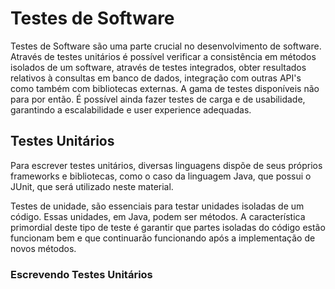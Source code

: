 # Testes de Software

Testes de Software são uma parte crucial no desenvolvimento de software. Através de testes unitários é possível verificar a consistência em métodos isolados de um software, através de testes integrados, obter resultados relativos à consultas em banco de dados, integração com outras API's como também com bibliotecas externas.
A gama de testes disponíveis não para por então. É possível ainda fazer testes de carga e de usabilidade, garantindo a escalabilidade e user experience adequadas.

## Testes Unitários
Para escrever testes unitários, diversas linguagens dispõe de seus próprios frameworks e bibliotecas, como o caso da linguagem Java, que possui o JUnit, que será utilizado neste material.

Testes de unidade, são essenciais para testar unidades isoladas de um código. Essas unidades, em Java, podem ser métodos. A característica primordial deste tipo de teste é garantir que partes isoladas do código estão funcionam bem e que continuarão funcionando após a implementação de novos métodos.

### Escrevendo Testes Unitários
